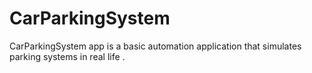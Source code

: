 # CarParkingSystem
CarParkingSystem app is a basic automation application that simulates parking systems in real life .
